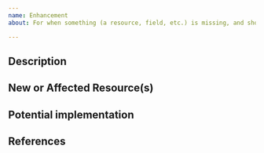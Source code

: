 ```yaml
---
name: Enhancement
about: For when something (a resource, field, etc.) is missing, and should be added.

---
```


## Description
<!--- 
      Please leave a helpful description of the feature request here. Including use cases and why it would help us. 
--->

## New or Affected Resource(s)
<!--- 
      Please list the new or affected resources and data sources. 
--->

## Potential implementation
<!--- 
      Not obligatory, but suggest an idea for implementing addition or change 
-->

## References
<!--- 
      Are there any other GitHub issues (open or closed) or pull requests that should be linked here? Vendor blog posts or documentation? 
--->

